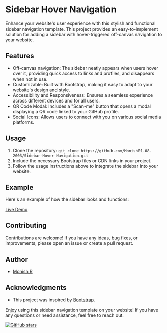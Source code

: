# Sidebar Hover Navigation

Enhance your website's user experience with this stylish and functional sidebar navigation template. This project provides an easy-to-implement solution for adding a sidebar with hover-triggered off-canvas navigation to your website.

## Features

- Off-canvas navigation: The sidebar neatly appears when users hover over it, providing quick access to links and profiles, and disappears when not in use.
- Customizable: Built with Bootstrap, making it easy to adapt to your website's design and style.
- Accessibility and Responsiveness: Ensures a seamless experience across different devices and for all users.
- QR Code Modal: Includes a "Scan-me" button that opens a modal displaying a QR code linked to your GitHub profile.
- Social Icons: Allows users to connect with you on various social media platforms.

## Usage

1. Clone the repository: `git clone https://github.com/Monish01-08-2003/Sidebar-Hover-Navigation.git`
2. Include the necessary Bootstrap files or CDN links in your project.
3. Follow the usage instructions above to integrate the sidebar into your website.

## Example

Here's an example of how the sidebar looks and functions:

[Live Demo](https://sidebar-hover-navigation.netlify.app/)


## Contributing

Contributions are welcome! If you have any ideas, bug fixes, or improvements, please open an issue or create a pull request.


## Author

- [Monish R](https://github.com/Monish01-08-2003)

## Acknowledgments

- This project was inspired by [Bootstrap](https://getbootstrap.com/).

Enjoy using this sidebar navigation template on your website! If you have any questions or need assistance, feel free to reach out.

[![GitHub stars](https://img.shields.io/github/stars/Monish01-08-2003/Sidebar-Hover-Navigation.svg?style=social&label=Star)](https://github.com/Monish01-08-2003/Sidebar-Hover-Navigation)
